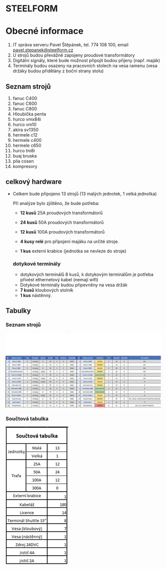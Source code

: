 # STEELFORM

# Obecné informace
1. IT správa serveru Pavel Štěpánek, tel. 774 108 100, email pavel.stepanek@steelform.cz
2. U strojů budou převážně zapojeny proudové transformátory
3. Digitální signály, které bude možnost připojit budou přijeny (např. maják)
4. Terminály budou osazeny na pracovních stolech na vesa ramenu (vesa držáky budou přidělány z boční strany stolu)

## Seznam strojů

1. fanuc C400
2. fanuc C600
3. fanuc C800
4. Hloubička penta
5. hurco vmx84i
6. hurco vm10
7. akira sv1350
8. hermele c12
9. hermele c400
10. hermele c650
11. hurco tm8i
12. buaj bruska
13.  pila cosen
14. kompresory

## celkový hardware

- Celkem bude připojeno 13 strojů (13 malých jednotek, 1 velká jednotka)
  
  Při analýze bylo zjištěno, že bude potřeba:
  - **12 kusů** 25A proudových transformátorů
  - **24 kusů** 50A proudových transformátorů
  - **12 kusů** 100A proudových transformátorů 
  
  - **4 kusy relé** pro připojení majáku na určité stroje.
  - **1 kus** externí krabice (jednotka se nevleze do stroje)

  ### dotykové terminály

  - dotykových terminálů 8 kusů, k dotykovým terminálům je potřeba přivést ethernetový kabel (nemají wifi)
  - Dotykové terminály budou připevněny na vesa držák
   - **7 kusů** kloubových stolník
   - **1 kus** nástěnný.

## Tabulky
### Seznam strojů
![Součtová tabulka](seznam_stroju.png)

### Součtová tabulka
![Seznam strojů](souctova_tabulka.png)
